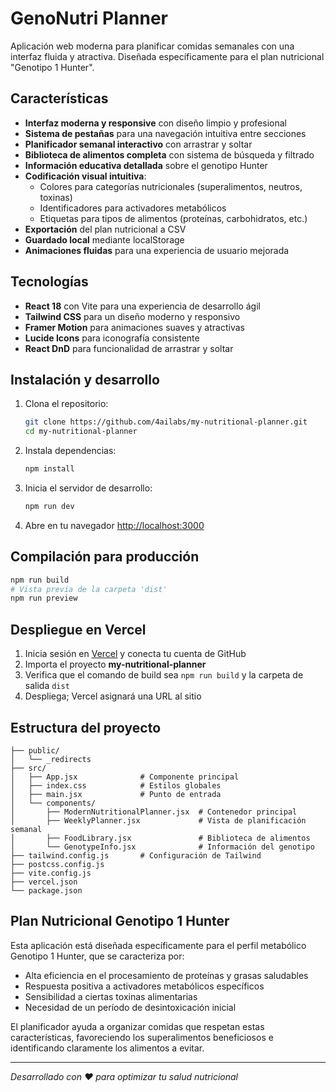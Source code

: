 # GenoNutri Planner

Aplicación web moderna para planificar comidas semanales con una interfaz fluida y atractiva. Diseñada específicamente para el plan nutricional "Genotipo 1 Hunter".

## Características

- **Interfaz moderna y responsive** con diseño limpio y profesional
- **Sistema de pestañas** para una navegación intuitiva entre secciones
- **Planificador semanal interactivo** con arrastrar y soltar
- **Biblioteca de alimentos completa** con sistema de búsqueda y filtrado
- **Información educativa detallada** sobre el genotipo Hunter
- **Codificación visual intuitiva**:
  - Colores para categorías nutricionales (superalimentos, neutros, toxinas)
  - Identificadores para activadores metabólicos
  - Etiquetas para tipos de alimentos (proteínas, carbohidratos, etc.)
- **Exportación** del plan nutricional a CSV
- **Guardado local** mediante localStorage
- **Animaciones fluidas** para una experiencia de usuario mejorada

## Tecnologías

- **React 18** con Vite para una experiencia de desarrollo ágil
- **Tailwind CSS** para un diseño moderno y responsivo
- **Framer Motion** para animaciones suaves y atractivas
- **Lucide Icons** para iconografía consistente
- **React DnD** para funcionalidad de arrastrar y soltar

## Instalación y desarrollo

1. Clona el repositorio:
   ```bash
   git clone https://github.com/4ailabs/my-nutritional-planner.git
   cd my-nutritional-planner
   ```

2. Instala dependencias:
   ```bash
   npm install
   ```

3. Inicia el servidor de desarrollo:
   ```bash
   npm run dev
   ```

4. Abre en tu navegador [http://localhost:3000](http://localhost:3000)

## Compilación para producción

```bash
npm run build
# Vista previa de la carpeta 'dist'
npm run preview
```

## Despliegue en Vercel

1. Inicia sesión en [Vercel](https://vercel.com) y conecta tu cuenta de GitHub
2. Importa el proyecto **my-nutritional-planner**
3. Verifica que el comando de build sea `npm run build` y la carpeta de salida `dist`
4. Despliega; Vercel asignará una URL al sitio

## Estructura del proyecto

```
├── public/
│   └── _redirects
├── src/
│   ├── App.jsx              # Componente principal
│   ├── index.css            # Estilos globales
│   ├── main.jsx             # Punto de entrada
│   └── components/
│       ├── ModernNutritionalPlanner.jsx  # Contenedor principal
│       ├── WeeklyPlanner.jsx             # Vista de planificación semanal
│       ├── FoodLibrary.jsx               # Biblioteca de alimentos
│       └── GenotypeInfo.jsx              # Información del genotipo
├── tailwind.config.js       # Configuración de Tailwind
├── postcss.config.js
├── vite.config.js
├── vercel.json
└── package.json
```

## Plan Nutricional Genotipo 1 Hunter

Esta aplicación está diseñada específicamente para el perfil metabólico Genotipo 1 Hunter, que se caracteriza por:

- Alta eficiencia en el procesamiento de proteínas y grasas saludables
- Respuesta positiva a activadores metabólicos específicos
- Sensibilidad a ciertas toxinas alimentarias
- Necesidad de un período de desintoxicación inicial

El planificador ayuda a organizar comidas que respetan estas características, favoreciendo los superalimentos beneficiosos e identificando claramente los alimentos a evitar.

---

_Desarrollado con ♥ para optimizar tu salud nutricional_